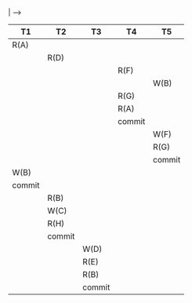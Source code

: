<!-- | <!--      | T1        | T2        | T3       | T4        | T5  |
| --------- | --------- | --------- | -------- | --------- |
| read(A);  | read(D);  | write(D); | read(F); | write(B); |
| write(B); | read(B);  | read(E);  | read(G); | write(F); |
|           | write(C); | read(B);  | read(A); | write(G); |
|           | read(H);  |           |          |           | --> | -->

| T1     | T2     | T3     | T4     | T5     |
| ------ | ------ | ------ | ------ | ------ |
| R(A)   |        |        |        |        |
|        | R(D)   |        |        |        |
|        |        |        | R(F)   |        |
|        |        |        |        | W(B)   |
|        |        |        | R(G)   |        |
|        |        |        | R(A)   |        |
|        |        |        | commit |        |
|        |        |        |        | W(F)   |
|        |        |        |        | R(G)   |
|        |        |        |        | commit |
| W(B)   |        |        |        |        |
| commit |        |        |        |        |
|        | R(B)   |        |        |        |
|        | W(C)   |        |        |        |
|        | R(H)   |        |        |        |
|        | commit |        |        |        |
|        |        | W(D)   |        |        |
|        |        | R(E)   |        |        |
|        |        | R(B)   |        |        |
|        |        | commit |        |        |

<!-- # Hashtable
| Item | Fila de espera |
| ---- | -------------- |
| A    | [ ] 'T1'       |
| B    |                |
| C    |                |
| D    |                |
| E    |                |
| F    |                |
| G    |                |
| H    |                |

# Hashtable
| Item | Fila de espera |
| ---- | -------------- |
| A    | [ ] 'T1'       |
| B    |                |
| C    |                |
| D    | [ ] 'T2'       |
| E    |                |
| F    |                |
| G    |                |
| H    |                |

| Item | Fila de espera |
| ---- | -------------- |
| A    | [ ] 'T1'       |
| B    |                |
| C    |                |
| D    | [ ] 'T2'       |
| E    |                |
| F    |                |
| G    |                |
| H    |                |

| Item | Fila de espera |          |
| ---- | -------------- | -------- |
| A    | [ ] 'T1'       |          |
| B    |                |          |
| C    |                |          |
| D    | [ ] 'T2'       | [ ] 'T3' |
| E    |                |          |
| F    |                |          |
| G    |                |          |
| H    |                |          |

| Item | Fila de espera |          |
| ---- | -------------- | -------- |
| A    | [ ] 'T1'       |          |
| B    |                |          |
| C    |                |          |
| D    | [ ] 'T2'       | [ ] 'T3' |
| E    |                |          |
| F    |                |          |
| G    |                |          |
| H    |                |          |

| Item | Fila de espera |          |
| ---- | -------------- | -------- |
| A    | [ ] 'T1'       |          |
| B    |                |          |
| C    |                |          |
| D    | [ ] 'T2'       | [ ] 'T3' |
| E    |                |          |
| F    | [ ] 'T4'       |          |
| G    |                |          |
| H    |                |          |

| Item | Fila de espera |          |
| ---- | -------------- | -------- |
| A    | [ ] 'T1'       |          |
| B    | [ ] "T5"       |          |
| C    |                |          |
| D    | [ ] 'T2'       | [ ] 'T3' |
| E    |                |          |
| F    | [ ] 'T4'       |          |
| G    |                |          |
| H    |                |          |

T1
| Item | Fila de espera |          |     |
| ---- | -------------- | -------- | --- |
| A    | [ ] 'T1'       |          |     |
| B    | [ ] "T5"       | [ ] "T1" |     |
| C    |                |          |     |
| D    | [ ] 'T2'       | [ ] 'T3' |     |
| E    |                |          |     |
| F    | [ ] 'T4'       |          |     |
| G    |                |          |     |
| H    |                |          |     |

T2
| Item | Fila de espera |          |          |
| ---- | -------------- | -------- | -------- |
| A    | [ ] 'T1'       |          |          |
| B    | [ ] "T5"       | [ ] "T1" | [ ] 'T2' |  |
| C    |                |          |          |
| D    | [ ] 'T2'       | [ ] 'T3' |          |
| E    |                |          |          |
| F    | [ ] 'T4'       |          |          |
| G    |                |          |          |
| H    |                |          |          |

T3
| Item | Fila de espera |          |          |
| ---- | -------------- | -------- | -------- |
| A    | [ ] 'T1'       |          |          |
| B    | [ ] "T5"       | [ ] "T1" | [ ] 'T2' |
| C    |                |          |          |
| D    | [ ] 'T2'       | [ ] 'T3' |          |
| E    |                |          |          |
| F    | [ ] 'T4'       |          |          |
| G    |                |          |          |
| H    |                |          |          |

T4
| Item | Fila de espera |          |          |
| ---- | -------------- | -------- | -------- |
| A    | [ ] 'T1'       |          |          |
| B    | [ ] "T5"       | [ ] "T1" | [ ] 'T2' |
| C    |                |          |          |
| D    | [ ] 'T2'       | [ ] 'T3' |          |
| E    |                |          |          |
| F    | [ ] 'T4'       |          |          |
| G    | [ ] 'T4'       |          |          |
| H    |                |          |          |

T5
| Item | Fila de espera |          |          |
| ---- | -------------- | -------- | -------- |
| A    | [ ] 'T1'       |          |          |
| B    | [ ] "T5"       | [ ] "T1" | [ ] 'T2' |
| C    |                |          |          |
| D    | [ ] 'T2'       | [ ] 'T3' | [ ] 'T1' |
| E    |                |          |          |
| F    | [ ] 'T4'       | [ ] "T5" |          |
| G    | [ ] 'T4'       |          |          |

T1
| Item | Fila de espera |          |          |
| ---- | -------------- | -------- | -------- |
| A    | [ ] 'T1'       |          |          |
| B    | [ ] "T5"       | [ ] "T1" | [ ] 'T2' |
| C    |                |          |          |
| D    | [ ] 'T2'       | [ ] 'T3' |          |
| E    |                |          |          |
| F    | [ ] 'T4'       | [ ] "T5" |          |
| G    | [ ] 'T4'       |          |          |
| H    |                |          |          |
| H    |                |          |          |

'' 
"" exclusivo
T1
T2
T3
T4
T5 -->
